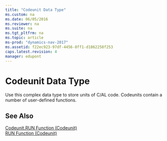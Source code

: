 ```yaml
---
title: "Codeunit Data Type"
ms.custom: na
ms.date: 06/05/2016
ms.reviewer: na
ms.suite: na
ms.tgt_pltfrm: na
ms.topic: article
ms-prod: "dynamics-nav-2017"
ms.assetid: f22ec923-97df-4456-8ff1-d1862258f253
caps.latest.revision: 4
manager: edupont
---
```

# Codeunit Data Type
Use this complex data type to store units of C/AL code. Codeunits contain a number of user\-defined functions.  
  
## See Also  
 [Codeunit.RUN Function \(Codeunit\)](Codeunit.RUN-Function--Codeunit-.md)   
 [RUN Function \(Codeunit\)](RUN-Function--Codeunit-.md)